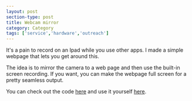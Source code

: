 ```yaml
---
layout: post
section-type: post
title: Webcam mirror
category: Category
tags: ['service','hardware','outreach']
---
```


It's a pain to record on an Ipad while you use other apps. I made a simple webpage that lets you get around this.

The idea is to mirror the camera to a web page and then use the built-in screen recording. If you want, you can make the webpage full screen for a pretty seamless output.

You can check out the code [here](https://github.com/aolney/webcam) and use it yourself [here](https://olney.ai/webcam/).